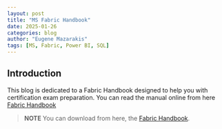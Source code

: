 ```yaml
---
layout: post
title: "MS Fabric Handbook" 
date: 2025-01-26
categories: blog
author: "Eugene Mazarakis"
tags: [MS, Fabric, Power BI, SQL]
---
```


## Introduction
This blog is dedicated to a Fabric Handbook designed to help you with certification exam preparation.
You can read the manual online from here [Fabric Handbook](https://simplebooklet.com/fabricnotes#page=1)

> **NOTE**
> You can download from here, the [Fabric Handbook](https://github.com/EMazarakis/EMazarakis.github.io/blob/main/assets/Img/BlogImages/007.BlogPost_26_01_2025/Fabric_Handbook.pdf).
